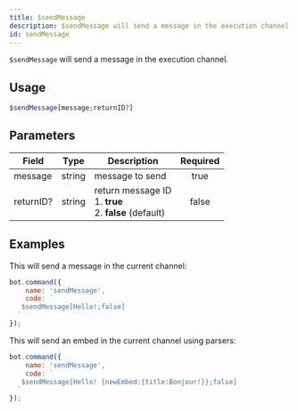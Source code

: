 ```yaml
---
title: $sendMessage
description: $sendMessage will send a message in the execution channel.
id: sendMessage
---
```


`$sendMessage` will send a message in the execution channel.

## Usage

```php
$sendMessage[message;returnID?]
```

## Parameters 

| Field     | Type   | Description                                                         | Required |
|-----------|--------|---------------------------------------------------------------------|:--------:|
| message   | string | message to send                                                     |   true   |
| returnID? | string | return message ID  <br /> 1. **true** <br /> 2. **false** (default) |  false   |

## Examples

This will send a message in the current channel:

```javascript
bot.command({
    name: 'sendMessage',
    code: `
   $sendMessage[Hello!;false]  
  `
});
```

This will send an embed in the current channel using parsers:

```javascript
bot.command({
    name: 'sendMessage',
    code: `
   $sendMessage[Hello! {newEmbed:{title:Bonjour!}};false]  
  `
});
```